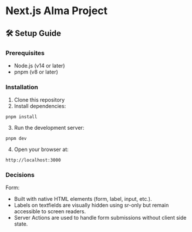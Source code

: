 # Next.js Alma Project

## 🛠️ Setup Guide

### Prerequisites
- Node.js (v14 or later)
- pnpm (v8 or later)

### Installation

1. Clone this repository
2. Install dependencies:
``` 
pnpm install
```

3. Run the development server:
``` 
pnpm dev
```

4. Open your browser at:
``` 
http://localhost:3000
```

### Decisions

Form:
- Built with native HTML elements (form, label, input, etc.).
- Labels on textfields are visually hidden using sr-only but remain accessible to screen readers.
- Server Actions are used to handle form submissions without client side state.
